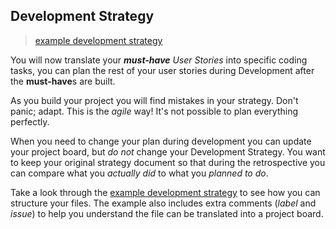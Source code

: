 ## Development Strategy

> [example development strategy](./example-all-about-trees/planning/development-strategy.md)

You will now translate your _**must-have** User Stories_ into specific coding tasks, you can plan the rest of your user stories during Development after the **must-have**s are built.

As you build your project you will find mistakes in your strategy. Don't panic; adapt. This is the _agile_ way! It's not possible to plan everything perfectly.

When you need to change your plan during development you can update your project board, but _do not_ change your Development Strategy. You want to keep your original strategy document so that during the retrospective you can compare what you _actually did_ to what you _planned to do_.

Take a look through the [example development strategy](./example-all-about-trees/planning/development-strategy.md) to see how you can structure your files. The example also includes extra comments (_label_ and _issue_) to help you understand the file can be translated into a project board.
